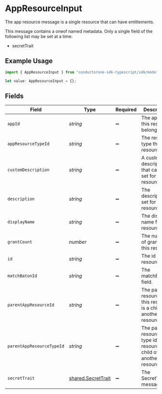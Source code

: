 # AppResourceInput

The app resource message is a single resource that can have entitlements.

This message contains a oneof named metadata. Only a single field of the following list may be set at a time:
  - secretTrait


## Example Usage

```typescript
import { AppResourceInput } from "conductorone-sdk-typescript/sdk/models/shared";

let value: AppResourceInput = {};
```

## Fields

| Field                                                                         | Type                                                                          | Required                                                                      | Description                                                                   |
| ----------------------------------------------------------------------------- | ----------------------------------------------------------------------------- | ----------------------------------------------------------------------------- | ----------------------------------------------------------------------------- |
| `appId`                                                                       | *string*                                                                      | :heavy_minus_sign:                                                            | The app that this resource belongs to.                                        |
| `appResourceTypeId`                                                           | *string*                                                                      | :heavy_minus_sign:                                                            | The resource type that this resource is.                                      |
| `customDescription`                                                           | *string*                                                                      | :heavy_minus_sign:                                                            | A custom description that can be set for a resource.                          |
| `description`                                                                 | *string*                                                                      | :heavy_minus_sign:                                                            | The description set for the resource.                                         |
| `displayName`                                                                 | *string*                                                                      | :heavy_minus_sign:                                                            | The display name for this resource.                                           |
| `grantCount`                                                                  | *number*                                                                      | :heavy_minus_sign:                                                            | The number of grants to this resource.                                        |
| `id`                                                                          | *string*                                                                      | :heavy_minus_sign:                                                            | The id of the resource.                                                       |
| `matchBatonId`                                                                | *string*                                                                      | :heavy_minus_sign:                                                            | The matchBatonId field.                                                       |
| `parentAppResourceId`                                                         | *string*                                                                      | :heavy_minus_sign:                                                            | The parent resource id, if this resource is a child of another resource.      |
| `parentAppResourceTypeId`                                                     | *string*                                                                      | :heavy_minus_sign:                                                            | The parent resource type id, if this resource is a child of another resource. |
| `secretTrait`                                                                 | [shared.SecretTrait](../../../sdk/models/shared/secrettrait.md)               | :heavy_minus_sign:                                                            | The SecretTrait message.                                                      |